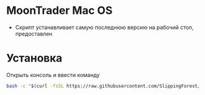# MoonTrader Mac OS
- Скрипт устанавливает самую последнюю версию на рабочий стол, предоставлен 
# Установка
Открыть консоль и ввести команду
```bash
bash -c "$(curl -fsSL https://raw.githubusercontent.com/SlippingForest/MoonTrader_install/master/MacOS/install.sh)"
```
